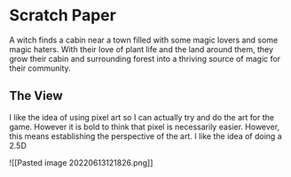 # Scratch Paper
A witch finds a cabin near a town filled with some magic lovers and some magic haters. With their love of plant life and the land around them, they grow their cabin and surrounding forest into a thriving source of magic for their community.

## The View
I like the idea of using pixel art so I can actually try and do the art for the game. However it is bold to think that pixel is necessarily easier. However, this means establishing the perspective of the art. I like the idea of doing a 2.5D 

![[Pasted image 20220613121826.png]]